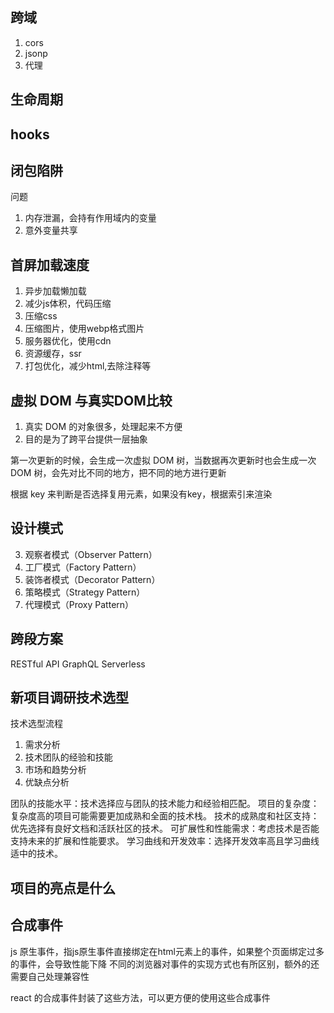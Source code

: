 ## 跨域

1. cors
2. jsonp
3. 代理

## 生命周期

## hooks


## 闭包陷阱

问题
1. 内存泄漏，会持有作用域内的变量
2. 意外变量共享

## 首屏加载速度

1. 异步加载懒加载
2. 减少js体积，代码压缩
3. 压缩css
4. 压缩图片，使用webp格式图片
5. 服务器优化，使用cdn
6. 资源缓存，ssr
7. 打包优化，减少html,去除注释等 

## 虚拟 DOM 与真实DOM比较

1. 真实 DOM 的对象很多，处理起来不方便
2. 目的是为了跨平台提供一层抽象

第一次更新的时候，会生成一次虚拟 DOM 树，当数据再次更新时也会生成一次 DOM 树，会先对比不同的地方，把不同的地方进行更新

根据 key 来判断是否选择复用元素，如果没有key，根据索引来渲染 

## 设计模式

3. 观察者模式（Observer Pattern）
4. 工厂模式（Factory Pattern）
5. 装饰者模式（Decorator Pattern）
6. 策略模式（Strategy Pattern）
7. 代理模式（Proxy Pattern）

## 跨段方案

RESTful API
GraphQL
Serverless

## 新项目调研技术选型

技术选型流程
1. 需求分析
2. 技术团队的经验和技能
3. 市场和趋势分析
4. 优缺点分析

团队的技能水平：技术选择应与团队的技术能力和经验相匹配。
项目的复杂度：复杂度高的项目可能需要更加成熟和全面的技术栈。
技术的成熟度和社区支持：优先选择有良好文档和活跃社区的技术。
可扩展性和性能需求：考虑技术是否能支持未来的扩展和性能要求。
学习曲线和开发效率：选择开发效率高且学习曲线适中的技术。

## 项目的亮点是什么



## 合成事件

js 原生事件，指js原生事件直接绑定在html元素上的事件，如果整个页面绑定过多的事件，会导致性能下降
不同的浏览器对事件的实现方式也有所区别，额外的还需要自己处理兼容性

react 的合成事件封装了这些方法，可以更方便的使用这些合成事件
